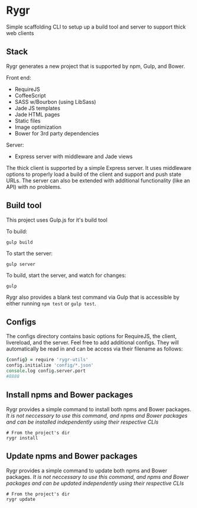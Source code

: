 Rygr
======

Simple scaffolding CLI to setup up a build tool and server to support thick web clients

Stack
---
Rygr generates a new project that is supported by npm, Gulp, and Bower.

Front end:
* RequireJS
* CoffeeScript
* SASS w/Bourbon (using LibSass)
* Jade JS templates
* Jade HTML pages
* Static files
* Image optimization
* Bower for 3rd party dependencies

Server:
* Express server with middleware and Jade views

The thick client is supported by a simple Express server. It uses middleware
options to properly load a build of the client and support and push state URLs.
The server can also be extended with additional functionality (like an API) with
no problems.

Build tool
---
This project uses Gulp.js for it's build tool

To build:
```shell
gulp build
```

To start the server:
```shell
gulp server
```

To build, start the server, and watch for changes:
```shell
gulp
```

Rygr also provides a blank test command via Gulp that is accessible by either 
running `npm test` or `gulp test`.

Configs
---
The configs directory contains basic options for RequireJS, the client,
livereload, and the server. Feel free to add additional configs. They will
automatically be read in and can be access via their filename as follows:

```coffee
{config} = require 'rygr-utils'
config.initialize 'config/*.json'
console.log config.server.port
#8888
```

Install npms and Bower packages
---
Rygr provides a simple command to install both npms and Bower packages. *It is not neccessary to use this command, and npms and Bower packages and can be installed independently using their respective CLIs*

```shell
# From the project's dir
rygr install
```

Update npms and Bower packages
---
Rygr provides a simple command to update both npms and Bower packages. *It is not neccessary to use this command, and npms and Bower packages and can be updated independently using their respective CLIs*

```shell
# From the project's dir
rygr update
```
